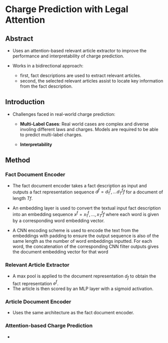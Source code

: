# Charge Prediction with Legal Attention

## Abstract

* Uses an attention-based relevant article extractor to improve the performance and interpretability of charge prediction.

* Works in a bidirectional approach:
	* first, fact descriptions are used to extract relevant articles.
	* second, the selected relevant articles assist to locate key information from the fact description.

## Introduction

* Challenges faced in real-world charge prediction:
	* **Multi-Label Cases**: Real world cases are complex and diverse involing different laws and charges. Models are required to be able to predict multi-label charges.
	
	* **Interpretability**
	
## Method

### Fact Document Encoder

* The fact document encoder takes a fact description as input and outputs a fact representation sequence $d^f = {d^f_1, ... d^f_Tf}$ for a document of length $Tf$.

* An embedding layer is used to convert the textual input fact description into an embedding sequence $x^f = {x^f_1, ... ,x^f_Tf}$ where each word is given by a corresponding word embedding vector.

* A CNN encoding scheme is used to encode the text from the embeddings with padding to ensure the output sequence is also of the same length as the number of word embeddings inputted. For each word, the concatenation of the corresponding CNN filter outputs gives the document embedding vector for that word

### Relevant Article Extractor

* A max pool is applied to the document representation $d_f$ to obtain the fact representation $e^f$.
* The article is then scored by an MLP layer with a sigmoid activation.

### Article Document Encoder

* Uses the same architecture as the fact document encoder.

### Attention-based Charge Prediction

* 
